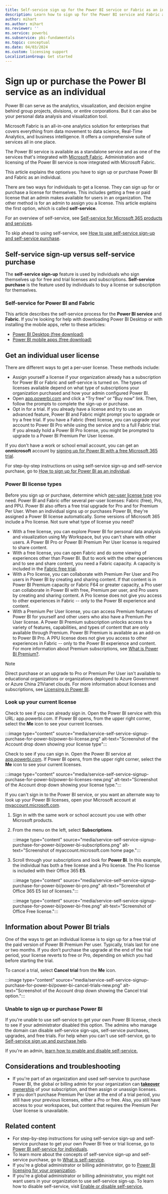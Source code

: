 ```yaml
---
title: Self-service sign up for the Power BI service or Fabric as an individual
description: Learn how to sign up for the Power BI service and Fabric and begin using it for your data analysis and visualization needs.
author: mihart
ms.author: mihart
ms.reviewer: ''
ms.service: powerbi
ms.subservice: pbi-fundamentals
ms.topic: conceptual
ms.date: 04/03/2024
ms.custom: licensing support
LocalizationGroup: Get started
---
```


# Sign up or purchase the Power BI service as an individual

Power BI can serve as the analytics, visualization, and decision engine behind group projects, divisions, or entire corporations. But it can also be your personal data analysis and visualization tool. 

Microsoft Fabric is an all-in-one analytics solution for enterprises that covers everything from data movement to data science, Real-Time Analytics, and business intelligence. It offers a comprehensive suite of services all in one place.

The Power BI service is available as a standalone service and as one of the services that's integrated with [Microsoft Fabric](/fabric/get-started/microsoft-fabric-overview). Administration and licensing of the Power BI service is now integrated with Microsoft Fabric.

This article explains the options you have to sign up or purchase Power BI and Fabric as an individual.

There are two ways for individuals to get a license. They can sign up for or purchase a license for themselves. This includes getting a free or paid license that an admin makes available for users in an organization. The other method is for an admin to assign you a license. This article explains the first option, which is called **self-service**.

For an overview of self-service, see [Self-service for Microsoft 365 products and services](/microsoft-365/commerce/subscriptions/manage-self-service-purchases-admins).

To skip ahead to using self-service, see [How to use self-service sign-up and self-service purchase](service-self-service-signup-for-power-bi.md).

## Self-service sign-up versus self-service purchase

The **self-service sign-up** feature is used by individuals who sign themselves up for free and trial licenses and subscriptions. **Self-service purchase** is the feature used by individuals to buy a license or subscription for themselves.

### Self-service for Power BI and Fabric

This article describes the self-service process for the **Power BI service** and **Fabric**. If you're looking for help with downloading Power BI Desktop or with installing the mobile apps, refer to these articles:

- [Power BI Desktop (free download)](desktop-get-the-desktop.md)
- [Power BI mobile apps (free download)](../consumer/mobile/mobile-apps-for-mobile-devices.md)

## Get an individual user license

There are different ways to get a per-user license. These methods include:

- Assign yourself a license if your organization already has a subscription for Power BI or Fabric and self-service is turned on. The types of licenses available depend on what type of subscriptions your organization purchased and how your admin configured Power BI.
- Open [app.powerbi.com](https://app.powerbi.com) and click a "Try free" or "Buy now" link. Then, follow the prompts to complete the sign-up or purchase.
- Opt in for a trial. If you already have a license and try to use an advanced feature, Power BI and Fabric might prompt you to upgrade or try a free trial. If you have a Fabric (free) license, you can upgrade your account to Power BI Pro while using the service and to a full Fabric trial. If you already hold a Power BI Pro license, you might be prompted to upgrade to a Power BI Premium Per User license.

If you don't have a work or school email account, you can get an **onmicrosoft** account by [signing up for Power BI with a free Microsoft 365 trial](../enterprise/service-admin-signing-up-for-power-bi-with-a-new-office-365-trial.md).

For step-by-step instructions on using self-service sign-up and self-service purchase, go to [How to sign up for Power BI as an individual](service-self-service-signup-for-power-bi.md).

### Power BI license types

Before you sign up or purchase, determine which [per-user license type](../enterprise/service-admin-licensing-organization.md) you need. Power BI and Fabric offer several per-user licenses: Fabric (free), Pro, and PPU. Power BI also offers a free trial upgrade for Pro and for Premium Per User. When an individual signs up or purchases Power BI, they're assigned a Power BI license automatically. Some versions of Microsoft 365 include a Pro license. Not sure what type of license you need? 

- With a free license, you can explore Power BI for personal data analysis and visualization using My Workspace, but you can't share with other users. A Power BI Pro or Power BI Premium Per User license is required to share content.
- With a free license, you can open Fabric and do some viewing of experiences other than Power BI. But to work with the other experiences and to see and share content, you need a Fabric capacity. A capacity is included in the [Fabric free trial](/fabric/get-started/fabric-trial).
- With a Pro license, you can collaborate with Premium Per User and Pro users in Power BI by creating and sharing content. If that content is in Power BI Premium capacity or Fabric F64 or greater capacity, a Pro user can collaborate in Power BI with free, Premium per user, and Pro users by creating and sharing content. A Pro license does not give you access to other experiences in Fabric -- only to the Power BI experience and content.
- With a Premium Per User license, you can access Premium features of Power BI for yourself and other users who also have a Premium Per User license. A Power BI Premium subscription unlocks access to a variety of features, capabilities, and types of content that are only available through Premium. Power BI Premium is available as an add-on to Power BI Pro. A PPU license does not give you access to other experiences in Fabric -- only to the Power BI experience and content.
 For more information about Premium subscriptions, see [What is Power BI Premium?](../enterprise/service-premium-gen2-what-is.md).

> [!NOTE]
> Direct purchase or an upgrade to Pro or Premium Per User isn't available to educational organizations or organizations deployed to Azure Government or Azure China 21Vianet clouds.
For more information about licenses and subscriptions, see [Licensing in Power BI](../enterprise/service-admin-licensing-organization.md).

### Look up your current license

Check to see if you can already sign in. Open the Power BI service with this URL: app.powerbi.com. If Power BI opens, from the upper right corner, select the **Me** icon to see your current licenses. 
 
:::image type="content" source="media/service-self-service-signup-purchase-for-power-bi/power-bi-license.png" alt-text="Screenshot of the Account drop down showing your license type":::

Check to see if you can sign in. Open the Power BI service at [app.powerbi.com](https://app.powerbi.com). If Power BI opens, from the upper right corner, select the **Me** icon to see your current licenses.

:::image type="content" source="media/service-self-service-signup-purchase-for-power-bi/power-bi-licenses-new.png" alt-text="Screenshot of the Account drop down showing your license type.":::

If you can't sign in to the Power BI service, or you want an alternate way to look up your Power BI licenses, open your Microsoft account at [myaccount.microsoft.com](https://myaccount.microsoft.com).

1. Sign in with the same work or school account you use with other Microsoft products.

2. From the menu on the left, select **Subscriptions**.

    :::image type="content" source="media/service-self-service-signup-purchase-for-power-bi/power-bi-subscriptions.png" alt-text="Screenshot of myaccount.microsoft.com home page.":::

3. Scroll through your subscriptions and look for **Power BI**. In this example, the individual has both a free license and a Pro license. The Pro license is included with their Office 365 **E5**.

    :::image type="content" source="media/service-self-service-signup-purchase-for-power-bi/power-bi-pro.png" alt-text="Screenshot of Office 365 E5 list of licenses.":::

    :::image type="content" source="media/service-self-service-signup-purchase-for-power-bi/power-bi-free.png" alt-text="Screenshot of Office Free license.":::

## Information about Power BI trials

One of the ways to get an individual license is to sign up for a free trial of the paid version of Power BI Premium Per user. Typically, trials last for one or two months. If you don’t purchase the upgrade at the end of the trial period, your license reverts to free or Pro, depending on which you had before starting the trial.

To cancel a trial, select **Cancel trial** from the **Me** icon.

:::image type="content" source="media/service-self-service-signup-purchase-for-power-bi/power-bi-cancel-trials-new.png" alt-text="Screenshot of the Account drop down showing the Cancel trial option.":::

### Unable to sign up or purchase Power BI

If you're unable to use self-service to get your own Power BI license, check to see if your administrator disabled this option. The admins who manage the domain can disable self-service sign-ups, self-service purchases, upgrades, and free trials. For help when you can't use self-service, go to [Self-service sign up and purchase help](service-self-service-sign-up-help.md).

If you're an admin, [learn how to enable and disable self-service.](../enterprise/service-admin-disable-self-service.md)

## Considerations and troubleshooting

- If you're part of an organization and used self-service to purchase Power BI, the global or billing admin for your organization can [**takeover** ownership](/azure/active-directory/enterprise-users/domains-admin-takeover) of your subscription, and then assign or unassign licenses.
- If you don’t purchase Premium Per User at the end of a trial period, you still have your previous licenses, either a Pro or free. Also, you still have access to your workspaces, but content that requires the Premium Per User license is unavailable.

## Related content

- For step-by-step instructions for using self-service sign-up and self-service purchase to get your own Power BI free or trial license, go to [Power BI self-service for individuals](service-self-service-signup-for-power-bi.md).
- To learn more about the concepts of self-service sign-up and self-service purchase, go to [What is self-service](/microsoft-365/admin/misc/self-service-sign-up).
- If you're a global administrator or billing administrator, go to [Power BI licensing for your organization](../enterprise/service-admin-licensing-organization.md).
- If you're a global administrator or billing administrator, you might not want users in your organization to use self-service sign-up. To learn how to disable self-service, visit [Enable or disable self-service.](../enterprise/service-admin-disable-self-service.md)
